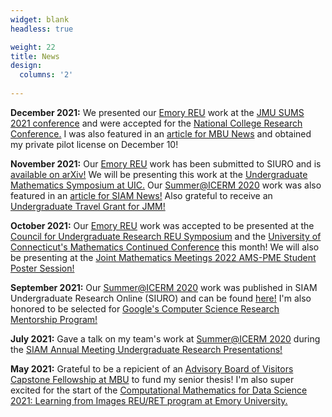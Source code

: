 ```yaml
---
widget: blank
headless: true

weight: 22
title: News
design:
  columns: '2'
  
---
```

**December 2021:** We presented our [Emory REU](http://www.mathcs.emory.edu/site/scicomp/REURET/) work at the [JMU SUMS 2021 conference](https://www.jmu.edu/mathstat/sums/index.shtml) and were accepted for the [National College Research Conference.](https://www.hcura.org/about-ncrc) I was also featured in an [article for MBU News](https://marybaldwin.edu/news/2021/12/17/program-for-the-exceptionally-gifted-standout-katie-keegan-22-wins-national-attention/) and obtained my private pilot license on December 10!

**November 2021:** Our [Emory REU](http://www.mathcs.emory.edu/site/scicomp/REURET/) work has been submitted to SIURO and is [available on arXiv!](https://arxiv.org/abs/2111.00587) We will be presenting this work at the [Undergraduate Mathematics Symposium at UIC.](https://homepages.math.uic.edu/ums/) Our [Summer@ICERM 2020](https://icerm.brown.edu/summerug/2020/) work was also featured in an [article for SIAM News!](https://sinews.siam.org/Details-Page/a-modified-watermarking-scheme-based-on-the-singular-value-decomposition) Also grateful to receive an [Undergraduate Travel Grant for JMM!](http://www.ams.org/programs/travel-grants/undergrad-tg)

**October 2021:** Our [Emory REU](http://www.mathcs.emory.edu/site/scicomp/REURET/) work was accepted to be presented at the [Council for Undergraduate Research REU Symposium](https://www.cur.org/what/events/students/reu/reu_symposium_2021/) and the [University of Connecticut's Mathematics Continued Conference](https://mcc.math.uconn.edu/abstracts/) this month! We will also be presenting at the [Joint Mathematics Meetings 2022 AMS-PME Student Poster Session!](https://www.jointmathematicsmeetings.org/meetings/national/jmm2022/2268_posters) 

**September 2021:** Our [Summer@ICERM 2020](https://icerm.brown.edu/summerug/2020/) work was published in SIAM Undergraduate Research Online (SIURO) and can be found [here!](https://www.siam.org/Portals/0/Documents/S141166PDF.pdf?ver=2021-09-23-070730-093) I'm also honored to be selected for [Google's Computer Science Research Mentorship Program!](https://research.google/outreach/csrmp/)

**July 2021:** Gave a talk on my team's work at [Summer@ICERM 2020](https://icerm.brown.edu/summerug/2020/) during the [SIAM Annual Meeting Undergraduate Research Presentations!](https://meetings.siam.org/sess/dsp_programsess.cfm?SESSIONCODE=72454&_ga=2.67741394.2145847893.1636412397-1332685511.1599444745) 

**May 2021:** Grateful to be a repicient of an [Advisory Board of Visitors Capstone Fellowship at MBU](https://marybaldwin.edu/news/2021/05/10/capstone-festival-celebrates-the-research-process/) to fund my senior thesis! I'm also super excited for the start of the [Computational Mathematics for Data Science 2021: Learning from Images REU/RET program at Emory University.](http://www.mathcs.emory.edu/site/scicomp/REURET/)
